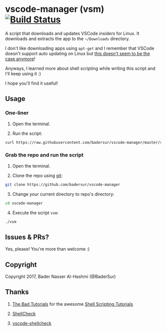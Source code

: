 # vscode-manager (vsm) [![Build Status](https://travis-ci.org/badersur/vscode-manager.svg?branch=master)](https://travis-ci.org/badersur/vscode-manager)

A script that downloads and updates VSCode *insiders* for Linux.
It downloads and extracts the app to the `~/Downloads` directory.

I don't like downloading apps using `apt-get` and I remember that VSCode
doesn't support auto updating on Linux but [this doesn't seem to be the
case anymore](https://code.visualstudio.com/docs/setup/linux)!

Anyways, I learned more about shell scripting while writing this script and I'll keep using it :)

I hope you'll find it useful!

## Usage

### One-liner

1. Open the terminal.

2. Run the script:
 ```bash
 curl https://raw.githubusercontent.com/badersur/vscode-manager/master/vsm | bash
 ```

### Grab the repo and run the script

1. Open the terminal.

2. Clone the repo using [git](https://git-scm.com/downloads):
 ```bash
 git clone https://github.com/badersur/vscode-manager
 ```

3. Change your current directory to repo's directory:
 ```bash
 cd vscode-manager
 ```

4. Execute the script `vsm`:
 ```bash
 ./vsm
 ```

## Issues & PRs?

Yes, please! You're more than welcome :)

## Copyright

Copyright 2017, Bader Nasser Al-Hashmi (@BaderSur)

## Thanks

1. [The Bad Tutorials](https://www.youtube.com/channel/UCEpe5DhhS0HYFBaCVsU2Iwg) for the awesome
 [Shell Scripting Tutorials](https://www.youtube.com/playlist?list=PL7B7FA4E693D8E790)

2. [ShellCheck](https://github.com/koalaman/shellcheck/)

3. [vscode-shellcheck](https://github.com/timonwong/vscode-shellcheck)
